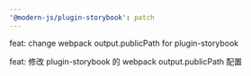 ```yaml
---
'@modern-js/plugin-storybook': patch
---
```


feat: change webpack output.publicPath for plugin-storybook

feat: 修改 plugin-storybook 的 webpack output.publicPath 配置
